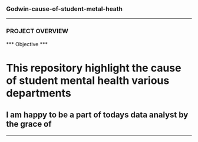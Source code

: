 ### Godwin-cause-of-student-metal-heath
---
### PROJECT OVERVIEW
*** Objective ***

# This repository highlight the cause of student mental health various departments
## I am happy to be a part of todays data analyst by the grace of
***
